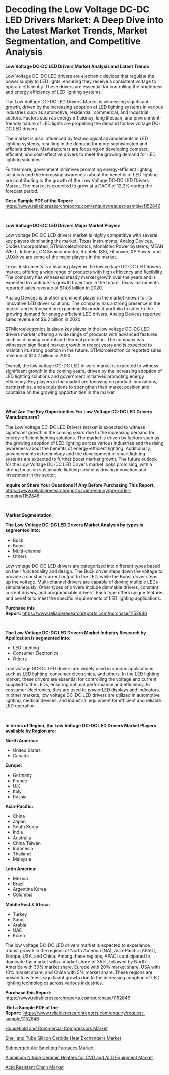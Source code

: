<p><h1>Decoding the Low Voltage DC-DC LED Drivers Market: A Deep Dive into the Latest Market Trends, Market Segmentation, and Competitive Analysis</h1></p><p><strong>Low Voltage DC-DC LED Drivers Market Analysis and Latest Trends</strong></p>
<p><p>Low Voltage DC-DC LED drivers are electronic devices that regulate the power supply to LED lights, ensuring they receive a consistent voltage to operate efficiently. These drivers are essential for controlling the brightness and energy efficiency of LED lighting systems.</p><p>The Low Voltage DC-DC LED Drivers Market is witnessing significant growth, driven by the increasing adoption of LED lighting systems in various industries such as automotive, residential, commercial, and industrial sectors. Factors such as energy efficiency, long lifespan, and environment-friendly nature of LED lights are propelling the demand for low voltage DC-DC LED drivers.</p><p>The market is also influenced by technological advancements in LED lighting systems, resulting in the demand for more sophisticated and efficient drivers. Manufacturers are focusing on developing compact, efficient, and cost-effective drivers to meet the growing demand for LED lighting solutions.</p><p>Furthermore, government initiatives promoting energy-efficient lighting solutions and the increasing awareness about the benefits of LED lighting are contributing to the growth of the Low Voltage DC-DC LED Drivers Market. The market is expected to grow at a CAGR of 12.2% during the forecast period.</p></p>
<p><strong>Get a Sample PDF of the Report:&nbsp;</strong> <a href="https://www.reliableresearchreports.com/enquiry/request-sample/1152846">https://www.reliableresearchreports.com/enquiry/request-sample/1152846</a></p>
<p>&nbsp;</p>
<p><strong>Low Voltage DC-DC LED Drivers Major Market Players</strong></p>
<p><p>Low voltage DC-DC LED drivers market is highly competitive with several key players dominating the market. Texas Instruments, Analog Devices, Diodes Incorporated, STMicroelectronics, Monolithic Power Systems, MEAN WELL, Infineon, ON Semiconductor, Richtek, ISSI, Fitipower, XP Power, and LUXdrive are some of the major players in the market.</p><p>Texas Instruments is a leading player in the low voltage DC-DC LED drivers market, offering a wide range of products with high efficiency and flexibility. The company has witnessed steady market growth over the years and is expected to continue its growth trajectory in the future. Texas Instruments reported sales revenue of $14.6 billion in 2020.</p><p>Analog Devices is another prominent player in the market known for its innovative LED driver solutions. The company has a strong presence in the market and is focused on expanding its product portfolio to cater to the growing demand for energy-efficient LED drivers. Analog Devices reported sales revenue of $6.2 billion in 2020.</p><p>STMicroelectronics is also a key player in the low voltage DC-DC LED drivers market, offering a wide range of products with advanced features such as dimming control and thermal protection. The company has witnessed significant market growth in recent years and is expected to maintain its strong position in the future. STMicroelectronics reported sales revenue of $10.2 billion in 2020.</p><p>Overall, the low voltage DC-DC LED drivers market is expected to witness significant growth in the coming years, driven by the increasing adoption of LED lighting solutions and government initiatives promoting energy efficiency. Key players in the market are focusing on product innovations, partnerships, and acquisitions to strengthen their market position and capitalize on the growing opportunities in the market.</p></p>
<p>&nbsp;</p>
<p><strong>What Are The Key Opportunities For Low Voltage DC-DC LED Drivers Manufacturers?</strong></p>
<p><p>The Low Voltage DC-DC LED Drivers market is expected to witness significant growth in the coming years due to the increasing demand for energy-efficient lighting solutions. The market is driven by factors such as the growing adoption of LED lighting across various industries and the rising awareness about the benefits of energy-efficient lighting. Additionally, advancements in technology and the development of smart lighting systems are expected to further boost market growth. The future outlook for the Low Voltage DC-DC LED Drivers market looks promising, with a strong focus on sustainable lighting solutions driving innovation and investment in the sector.</p></p>
<p><strong>Inquire or Share Your Questions If Any Before Purchasing This Report:</strong> <a href="https://www.reliableresearchreports.com/enquiry/pre-order-enquiry/1152846">https://www.reliableresearchreports.com/enquiry/pre-order-enquiry/1152846</a></p>
<p>&nbsp;</p>
<p><strong>Market Segmentation</strong></p>
<p><strong>The Low Voltage DC-DC LED Drivers Market Analysis by types is segmented into:</strong></p>
<p><ul><li>Buck</li><li>Boost</li><li>Multi-channel</li><li>Others</li></ul></p>
<p><p>Low voltage DC-DC LED drivers are categorized into different types based on their functionality and design. The Buck driver steps down the voltage to provide a constant current output to the LED, while the Boost driver steps up the voltage. Multi-channel drivers are capable of driving multiple LEDs simultaneously. Other types of drivers include dimmable drivers, constant current drivers, and programmable drivers. Each type offers unique features and benefits to meet the specific requirements of LED lighting applications.</p></p>
<p><strong>Purchase this Report:&nbsp;</strong><a href="https://www.reliableresearchreports.com/purchase/1152846">https://www.reliableresearchreports.com/purchase/1152846</a></p>
<p>&nbsp;</p>
<p><strong>The Low Voltage DC-DC LED Drivers Market Industry Research by Application is segmented into:</strong></p>
<p><ul><li>LED Lighting</li><li>Consumer Electronics</li><li>Others</li></ul></p>
<p><p>Low voltage DC-DC LED drivers are widely used in various applications such as LED lighting, consumer electronics, and others. In the LED lighting market, these drivers are essential for controlling the voltage and current supplied to the LEDs, ensuring optimal performance and efficiency. In consumer electronics, they are used to power LED displays and indicators. In other markets, low voltage DC-DC LED drivers are utilized in automotive lighting, medical devices, and industrial equipment for efficient and reliable LED operation.</p></p>
<p>&nbsp;</p>
<p><strong>In terms of Region, the Low Voltage DC-DC LED Drivers Market Players available by Region are:</strong></p>
<p>
    <p> <strong> North America: </strong>
        <ul>
            <li>United States</li>
            <li>Canada</li>
        </ul>
        </p> 
    <p> <strong> Europe: </strong>
        <ul>
            <li>Germany</li>
            <li>France</li>
            <li>U.K.</li>
            <li>Italy</li>
            <li>Russia</li>
        </ul>
        </p> 
    <p> <strong> Asia-Pacific: </strong>
        <ul>
            <li>China</li>
            <li>Japan</li>
            <li>South Korea</li>
            <li>India</li>
            <li>Australia</li>
            <li>China Taiwan</li>
            <li>Indonesia</li>
            <li>Thailand</li>
            <li>Malaysia</li>
        </ul>
        </p> 
    <p> <strong> Latin America: </strong>
        <ul>
            <li>Mexico</li>
            <li>Brazil</li>
            <li>Argentina Korea</li>
            <li>Colombia</li>
        </ul>
        </p> 
    <p> <strong> Middle East & Africa: </strong>
        <ul>
            <li>Turkey</li>
            <li>Saudi</li>
            <li>Arabia</li>
            <li>UAE</li>
            <li>Korea</li>
        </ul>
    </p>
    </p>
<p><p>The low voltage DC-DC LED drivers market is expected to experience robust growth in the regions of North America (NA), Asia-Pacific (APAC), Europe, USA, and China. Among these regions, APAC is anticipated to dominate the market with a market share of 35%, followed by North America with 30% market share, Europe with 20% market share, USA with 10% market share, and China with 5% market share. These regions are poised to witness significant growth due to the increasing adoption of LED lighting technologies across various industries.</p></p>
<p><strong>Purchase this Report: </strong><a href="https://www.reliableresearchreports.com/purchase/1152846">https://www.reliableresearchreports.com/purchase/1152846</a></p>
<p>&nbsp;<strong>Get a Sample PDF of the Report:&nbsp;&nbsp;</strong><a href="https://www.reliableresearchreports.com/enquiry/request-sample/1152846">https://www.reliableresearchreports.com/enquiry/request-sample/1152846</a></p>
<p><strong></strong></p>
<p><p><a href="https://medium.com/p/21b278119e32/edit">Household and Commercial Compressors Market</a></p><p><a href="https://medium.com/p/992a0cfaed38/edit">Shell and Tube Silicon Carbide Heat Exchangers Market</a></p><p><a href="https://medium.com/p/4f060edba288/edit">Submerged Arc Smelting Furnaces Market</a></p><p><a href="https://medium.com/p/042895c38753/edit">Aluminum Nitride Ceramic Heaters for CVD and ALD Equipment Market</a></p><p><a href="https://medium.com/p/eb4423e17b46/edit">Acid Resistant Chain Market</a></p></p>